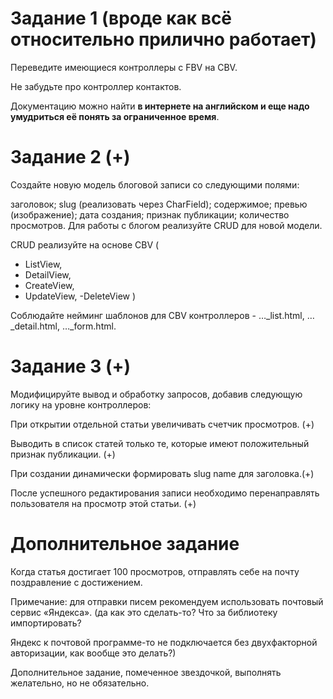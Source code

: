 # Задание 1 (вроде как всё относительно прилично работает)
Переведите имеющиеся контроллеры с FBV на CBV.

Не забудьте про контроллер контактов. 

Документацию можно найти **в интернете на английском и еще надо умудриться её понять за ограниченное время**.


# Задание 2 (+)
Создайте новую модель блоговой записи со следующими полями:

заголовок;
slug (реализовать через CharField);
содержимое;
превью (изображение);
дата создания;
признак публикации;
количество просмотров.
Для работы с блогом реализуйте CRUD для новой модели.

CRUD реализуйте на основе CBV (
- ListView, 
- DetailView, 
- CreateView, 
- UpdateView, 
-DeleteView
) 

Соблюдайте нейминг шаблонов для CBV контроллеров - …_list.html, …_detail.html, …_form.html.


# Задание 3 (+)
Модифицируйте вывод и обработку запросов, добавив следующую логику на уровне контроллеров:

При открытии отдельной статьи увеличивать счетчик просмотров. (+)

Выводить в список статей только те, которые имеют положительный признак публикации. (+)

При создании динамически формировать slug name для заголовка.(+)

После успешного редактирования записи необходимо перенаправлять пользователя на просмотр этой статьи. (+)


# Дополнительное задание
Когда статья достигает 100 просмотров, отправлять себе на почту поздравление с достижением.

Примечание: для отправки писем рекомендуем использовать почтовый сервис «Яндекса».
(да как это сделать-то? Что за библиотеку импортировать? 

Яндекс к почтовой программе-то не подключается без двухфакторной авторизации, как вообще это делать?)

Дополнительное задание, помеченное звездочкой, выполнять желательно, но не обязательно.
